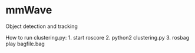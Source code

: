 # mmWave
Object detection and tracking



How to run clustering.py:
    1. start roscore
    2. python2 clustering.py
    3. rosbag play bagfile.bag
